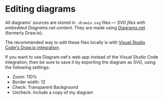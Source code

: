 # Editing diagrams

All diagrams' sources are stored in `.drawio.svg` files — _SVG files with embedded Diagrams.net content_. They are made using [Diagrams.net](https://diagrams.net) (formerly Draw.io).

The recommended way to edit these files locally is with [Visual Studio Code's Draw.io integration](https://marketplace.visualstudio.com/items?itemName=hediet.vscode-drawio).

If you want to use Diagram.net's web app instead of the Visual Studio Code integration, then be sure to save it by exporting the diagram as SVG, using the following settings:

 * Zoom: 110%
 * Border width: 12
 * Check: Transparent Background
 * Uncheck: Include a copy of my diagram
